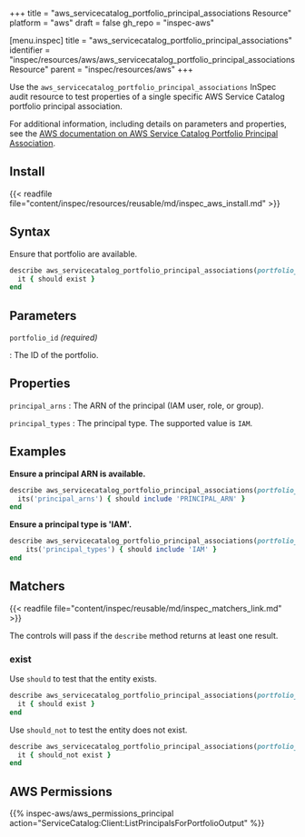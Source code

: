 +++
title = "aws_servicecatalog_portfolio_principal_associations Resource"
platform = "aws"
draft = false
gh_repo = "inspec-aws"

[menu.inspec]
title = "aws_servicecatalog_portfolio_principal_associations"
identifier = "inspec/resources/aws/aws_servicecatalog_portfolio_principal_associations Resource"
parent = "inspec/resources/aws"
+++

Use the `aws_servicecatalog_portfolio_principal_associations` InSpec audit resource to test properties of a single specific AWS Service Catalog portfolio principal association.

For additional information, including details on parameters and properties, see the [AWS documentation on AWS Service Catalog Portfolio Principal Association](https://docs.aws.amazon.com/AWSCloudFormation/latest/UserGuide/aws-resource-servicecatalog-portfolioprincipalassociation.html).

## Install

{{< readfile file="content/inspec/resources/reusable/md/inspec_aws_install.md" >}}

## Syntax

Ensure that portfolio are available.

```ruby
describe aws_servicecatalog_portfolio_principal_associations(portfolio_id: 'PORTFOLIO_ID') do
  it { should exist }
end
```

## Parameters

`portfolio_id` _(required)_

: The ID of the portfolio.

## Properties

`principal_arns`
: The ARN of the principal (IAM user, role, or group).

`principal_types`
: The principal type. The supported value is `IAM`.

## Examples

**Ensure a principal ARN is available.**

```ruby
describe aws_servicecatalog_portfolio_principal_associations(portfolio_id: 'PORTFOLIO_ID') do
  its('principal_arns') { should include 'PRINCIPAL_ARN' }
end
```

**Ensure a principal type is 'IAM'.**

```ruby
describe aws_servicecatalog_portfolio_principal_associations(portfolio_id: 'PORTFOLIO_ID') do
    its('principal_types') { should include 'IAM' }
end
```

## Matchers

{{< readfile file="content/inspec/reusable/md/inspec_matchers_link.md" >}}

The controls will pass if the `describe` method returns at least one result.

### exist

Use `should` to test that the entity exists.

```ruby
describe aws_servicecatalog_portfolio_principal_associations(portfolio_id: 'PORTFOLIO_ID') do
  it { should exist }
end
```

Use `should_not` to test the entity does not exist.

```ruby
describe aws_servicecatalog_portfolio_principal_associations(portfolio_id: 'PORTFOLIO_ID') do
  it { should_not exist }
end
```

## AWS Permissions

{{% inspec-aws/aws_permissions_principal action="ServiceCatalog:Client:ListPrincipalsForPortfolioOutput" %}}
